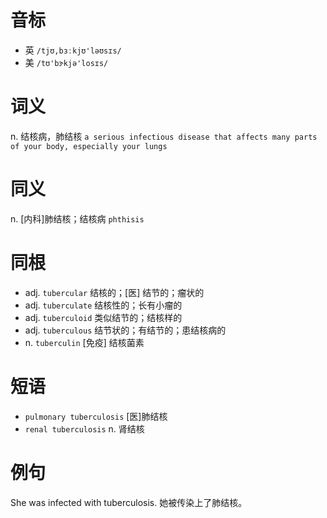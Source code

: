 # 音标

- 英 `/tjʊ,bɜːkjʊ'ləʊsɪs/`
- 美 `/tʊ'bɝkjə'losɪs/`

# 词义

n. 结核病，肺结核
`a serious infectious disease that affects many parts of your body, especially your lungs`

# 同义

n. [内科]肺结核；结核病
`phthisis`

# 同根

- adj. `tubercular` 结核的；[医] 结节的；瘤状的
- adj. `tuberculate` 结核性的；长有小瘤的
- adj. `tuberculoid` 类似结节的；结核样的
- adj. `tuberculous` 结节状的；有结节的；患结核病的
- n. `tuberculin` [免疫] 结核菌素

# 短语

- `pulmonary tuberculosis` [医]肺结核
- `renal tuberculosis` n. 肾结核

# 例句

She was infected with tuberculosis.
她被传染上了肺结核。


